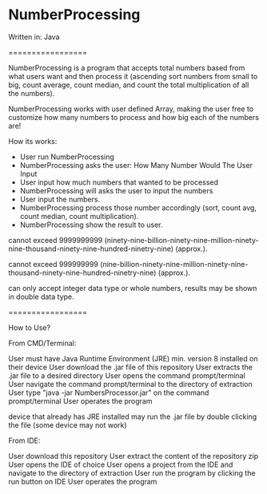# NumberProcessing
Written in: Java

=================

NumberProcessing is a program that accepts total numbers based from what users want and then process it 
(ascending sort numbers from small to big, count average, count median, and count the total multiplication of all the numbers).

NumberProcessing works with user defined Array, making the user free to customize how many numbers to process and how big each of the numbers are!

How its works:
- User run NumberProcessing
- NumberProcessing asks the user: How Many Number Would The User Input
- User input how much numbers that wanted to be processed
- NumberProcessing will asks the user to input the numbers
- User input the numbers.
- NumberProcessing process those number accordingly (sort, count avg, count median, count multiplication).
- NumberProcessing show the result to user.

cannot exceed 9999999999 (ninety-nine-billion-ninety-nine-million-ninety-nine-thousand-ninety-nine-hundred-ninetry-nine) (approx.).

cannot exceed 999999999 (nine-billion-ninety-nine-million-ninety-nine-thousand-ninety-nine-hundred-ninetry-nine) (approx.).

can only accept integer data type or whole numbers, results may be shown in double data type.


=================


How to Use?

From CMD/Terminal:

User must have Java Runtime Environment (JRE) min. version 8 installed on their device
User download the .jar file of this repository
User extracts the .jar file to a desired directory
User opens the command prompt/terminal
User navigate the command prompt/terminal to the directory of extraction
User type "java -jar NumbersProcessor.jar" on the command prompt/terminal
User operates the program

device that already has JRE installed may run the .jar file by double clicking the file (some device may not work)

From IDE:

User download this repository
User extract the content of the repository zip
User opens the IDE of choice
User opens a project from the IDE and navigate to the directory of extraction
User run the program by clicking the run button on IDE
User operates the program
